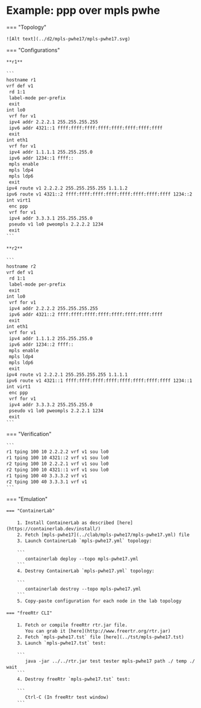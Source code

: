 # Example: ppp over mpls pwhe

=== "Topology"

    ![Alt text](../d2/mpls-pwhe17/mpls-pwhe17.svg)

=== "Configurations"

    **r1**

    ```
    hostname r1
    vrf def v1
     rd 1:1
     label-mode per-prefix
     exit
    int lo0
     vrf for v1
     ipv4 addr 2.2.2.1 255.255.255.255
     ipv6 addr 4321::1 ffff:ffff:ffff:ffff:ffff:ffff:ffff:ffff
     exit
    int eth1
     vrf for v1
     ipv4 addr 1.1.1.1 255.255.255.0
     ipv6 addr 1234::1 ffff::
     mpls enable
     mpls ldp4
     mpls ldp6
     exit
    ipv4 route v1 2.2.2.2 255.255.255.255 1.1.1.2
    ipv6 route v1 4321::2 ffff:ffff:ffff:ffff:ffff:ffff:ffff:ffff 1234::2
    int virt1
     enc ppp
     vrf for v1
     ipv4 addr 3.3.3.1 255.255.255.0
     pseudo v1 lo0 pweompls 2.2.2.2 1234
     exit
    ```

    **r2**

    ```
    hostname r2
    vrf def v1
     rd 1:1
     label-mode per-prefix
     exit
    int lo0
     vrf for v1
     ipv4 addr 2.2.2.2 255.255.255.255
     ipv6 addr 4321::2 ffff:ffff:ffff:ffff:ffff:ffff:ffff:ffff
     exit
    int eth1
     vrf for v1
     ipv4 addr 1.1.1.2 255.255.255.0
     ipv6 addr 1234::2 ffff::
     mpls enable
     mpls ldp4
     mpls ldp6
     exit
    ipv4 route v1 2.2.2.1 255.255.255.255 1.1.1.1
    ipv6 route v1 4321::1 ffff:ffff:ffff:ffff:ffff:ffff:ffff:ffff 1234::1
    int virt1
     enc ppp
     vrf for v1
     ipv4 addr 3.3.3.2 255.255.255.0
     pseudo v1 lo0 pweompls 2.2.2.1 1234
     exit
    ```

=== "Verification"

    ```
    r1 tping 100 10 2.2.2.2 vrf v1 sou lo0
    r1 tping 100 10 4321::2 vrf v1 sou lo0
    r2 tping 100 10 2.2.2.1 vrf v1 sou lo0
    r2 tping 100 10 4321::1 vrf v1 sou lo0
    r1 tping 100 40 3.3.3.2 vrf v1
    r2 tping 100 40 3.3.3.1 vrf v1
    ```

=== "Emulation"

    === "ContainerLab"

        1. Install ContainerLab as described [here](https://containerlab.dev/install/)  
        2. Fetch [mpls-pwhe17](../clab/mpls-pwhe17/mpls-pwhe17.yml) file  
        3. Launch ContainerLab `mpls-pwhe17.yml` topology:  

        ```
           containerlab deploy --topo mpls-pwhe17.yml  
        ```
        4. Destroy ContainerLab `mpls-pwhe17.yml` topology:  

        ```
           containerlab destroy --topo mpls-pwhe17.yml  
        ```
        5. Copy-paste configuration for each node in the lab topology

    === "freeRtr CLI"

        1. Fetch or compile freeRtr rtr.jar file.  
           You can grab it [here](http://www.freertr.org/rtr.jar)  
        2. Fetch `mpls-pwhe17.tst` file [here](../tst/mpls-pwhe17.tst)  
        3. Launch `mpls-pwhe17.tst` test:  

        ```
           java -jar ../../rtr.jar test tester mpls-pwhe17 path ./ temp ./ wait
        ```
        4. Destroy freeRtr `mpls-pwhe17.tst` test:  

        ```
           Ctrl-C (In freeRtr test window)
        ```

